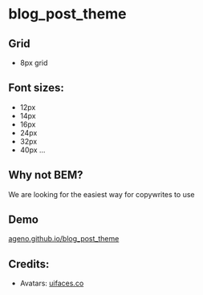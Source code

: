 # blog_post_theme

## Grid
- 8px grid

## Font sizes:
 - 12px
 - 14px
 - 16px
 - 24px
 - 32px
 - 40px
...

## Why not BEM?
We are looking for the easiest way for copywrites to use

## Demo
[ageno.github.io/blog_post_theme](https://ageno.github.io/blog_post_theme/index.html)

## Credits:
- Avatars: [uifaces.co](https://uifaces.co/)
